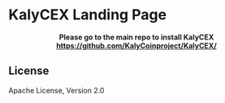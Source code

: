
# KalyCEX Landing Page 


<p align="center"><b>Please go to the main repo to install KalyCEX <a href="https://github.com/kalycoinproject/KalyCEX/">https://github.com/KalyCoinproject/KalyCEX/</a></b></p>


## License
Apache License, Version 2.0
